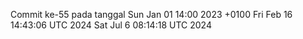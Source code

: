 Commit ke-55 pada tanggal Sun Jan 01 14:00 2023 +0100
Fri Feb 16 14:43:06 UTC 2024
Sat Jul  6 08:14:18 UTC 2024

